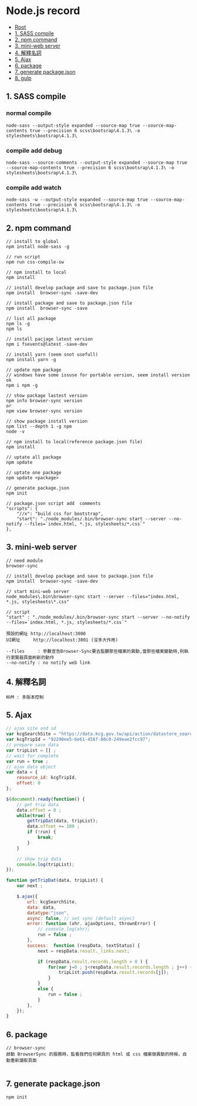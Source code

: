 ﻿# Node.js record

*   [Root](../README.md)
*   [1. SASS compile](#a1)
*   [2. npm command](#a2)
*   [3. mini-web server](#a3)
*   [4. 解釋名詞](#a4)
*   [5. Ajax](#a5)
*   [6. package](#a6)
*   [7. generate package.json](#a7)
*   [8. gulp](#a8)

<h2 id="a1">1. SASS compile</h2>

### normal compile

`node-sass --output-style expanded --source-map true --source-map-contents true --precision 6 scss\bootsrap\4.1.3\ -o stylesheets\bootsrap\4.1.3\`

### compile add debug
`node-sass --source-comments --output-style expanded --source-map true --source-map-contents true --precision 6 scss\bootsrap\4.1.3\ -o stylesheets\bootsrap\4.1.3\`
### compile add watch
`node-sass -w --output-style expanded --source-map true --source-map-contents true --precision 6 scss\bootsrap\4.1.3\ -o stylesheets\bootsrap\4.1.3\`

<h2 id="a2">2. npm command</h2>

```
// install to global  
npm install node-sass -g

// run script
npm run css-compile-sw

// npm install to local
npm install

// install develop package and save to package.json file
npm install  browser-sync -save-dev

// install package and save to package.json file
npm install  browser-sync -save

// list all package
npm ls -g
npm ls

// install pacjage latest version
npm i fsevents@latest -save-dev

// install yarn (seem snot usefull)
npm install yarn -g

// update npm package
// windows have some issuse for portable version, seem install version ok
npm i npm -g

// show package lastest version
npm info browser-sync version
or
npm view browser-sync version

// show package install version
npm list --depth 1 -g npm
node -v

// npm install to local(reference package.json file)
npm install

// uptate all package
npm update

// uptate one package
npm update <package>

// generate package.json
npm init

// package.json script add  comments
"scripts": {
    "//x": "build css for bootstrap",
    "start": "./node_modules/.bin/browser-sync start --server --no-notify --files=`index.html, *.js, stylesheets/*.css`"
},
```

<h2 id="a3">3. mini-web server</h2>

```
// need module 
browser-sync

// install develop package and save to package.json file
npm install  browser-sync -save-dev

// start mini-web server
node_modules\.bin\browser-sync start --server --files="index.html, *.js, stylesheets\*.css"

// script 
"start" : "./node_modules/.bin/browser-sync start --server --no-notify --files=`index.html, *.js, stylesheets/*.css`"

預設的網址 http://localhost:3000
UI網址     http://localhost:3001 (沒多大作用)

--files     : 參數宣告Browser-Sync要去監聽那些檔案的異動,當那些檔案變動時,則執行瀏覽器頁面刷新的動作
--no-notify : no notify web link
```

<h2 id="a4">4. 解釋名詞</h2>

```
NVM : 多版本控制
```


<h2 id="a5">5. Ajax</h2>
	
```javascript
// ajax site and id
var kcgSearchSite = "https://data.kcg.gov.tw/api/action/datastore_search";
var kcgTripId = "92290ee5-6e61-456f-80c0-249eae2fcc97";
// prepare save data
var tripList = [] ;
// wait for complete
var run = true ;
// ajax data object
var data = {
    resource_id: kcgTripId,
    offset: 0
};

$(document).ready(function() {
	// get trip data
	data.offset = 0 ;
	while(true) {
		getTripDat(data, tripList);
		data.offset += 100 ;
		if (!run) {
			break;
		}
	}

	// show trip data
	console.log(tripList);
});

function getTripDat(data, tripList) {
	var next ;

	$.ajax({
		url: kcgSearchSite,
		data: data,
		datatype:"json",
		async: false, // set sync (default async)
		error: function (xhr, ajaxOptions, thrownError) {
			// console.log(xhr);
			run = false ;
		},
		success:  function (respData, textStatus) {
			next = respData.result._links.next;

			if (respData.result.records.length > 0 ) {
				for(var j=0 ; j<respData.result.records.length ; j++) {
					tripList.push(respData.result.records[j]);
				}
			}
			else {
				run = false ;
			}
		},
	});
}

```

<h2 id="a6">6. package</h2>

```
// browser-sync
啟動 BrowserSync 的服務時，監看我們任何網頁的 html 或 css 檔案做異動的時候，自動重新讀取頁面


```


<h2 id="a7">7. generate package.json</h2>

```
npm init
```


<h2 id="a8>7. generate package.json</h2>

```
// install gulp to globak
npm install gulp -g

// install 
npm install


```
